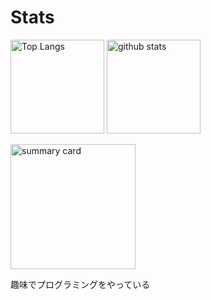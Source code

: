 # Stats
<p align="left"> 
  <img alt="Top Langs" height="150px" src="https://github-readme-stats.vercel.app/api/top-langs/?username=Koala-Mana&layout=compact&show_icons=true&theme=onedark" />
  <img alt="github stats" height="150px" src="https://github-readme-stats.vercel.app/api?username=Koala-Mana&theme=tokyonight&show_icons=ture" />
</p>

<p align="left"> 
  <img alt="summary card" height="200px"src="http://github-profile-summary-cards.vercel.app/api/cards/profile-details?username=Koala-Mana&theme=2077" />
</p>

 趣味でプログラミングをやっている

